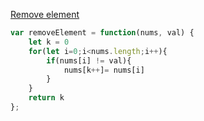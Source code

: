 <a href="https://leetcode.com/problems/remove-element/">Remove element</a>

``` js
var removeElement = function(nums, val) {
    let k = 0
    for(let i=0;i<nums.length;i++){
        if(nums[i] != val){
            nums[k++]= nums[i]
        }
    }
    return k
};
```